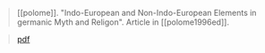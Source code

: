 > [[polome]]. "Indo-European and Non-Indo-European Elements in germanic Myth and Religon". Article in [[polome1996ed]].

> [pdf](a/polome1996-elements.pdf)